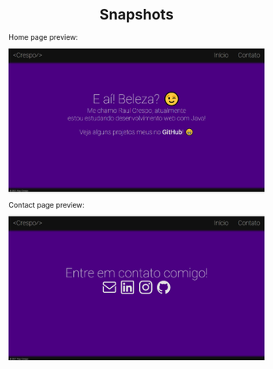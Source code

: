<br/>
<h1 align="center">Snapshots</h1>

<p>Home page preview:</p>

![Home preview](/resources/snapshots/personalSite_home.png)
<p>Contact page preview:</p>

![Contact preview](/resources/snapshots/personalSite_contact.png)
